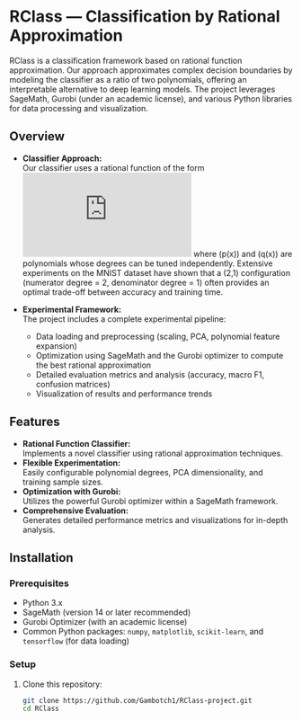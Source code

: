 # RClass — Classification by Rational Approximation

RClass is a classification framework based on rational function approximation. Our approach approximates complex decision boundaries by modeling the classifier as a ratio of two polynomials, offering an interpretable alternative to deep learning models. The project leverages SageMath, Gurobi (under an academic license), and various Python libraries for data processing and visualization.

## Overview

- **Classifier Approach:**  
  Our classifier uses a rational function of the form
![Equation](https://latex.codecogs.com/png.latex?R(x)%3D%5Cfrac%7Bp(x)%7D%7Bq(x)%7D)
  where \(p(x)\) and \(q(x)\) are polynomials whose degrees can be tuned independently. Extensive experiments on the MNIST dataset have shown that a (2,1) configuration (numerator degree = 2, denominator degree = 1) often provides an optimal trade-off between accuracy and training time.

- **Experimental Framework:**  
  The project includes a complete experimental pipeline:
  - Data loading and preprocessing (scaling, PCA, polynomial feature expansion)
  - Optimization using SageMath and the Gurobi optimizer to compute the best rational approximation
  - Detailed evaluation metrics and analysis (accuracy, macro F1, confusion matrices)
  - Visualization of results and performance trends

## Features

- **Rational Function Classifier:**  
  Implements a novel classifier using rational approximation techniques.
- **Flexible Experimentation:**  
  Easily configurable polynomial degrees, PCA dimensionality, and training sample sizes.
- **Optimization with Gurobi:**  
  Utilizes the powerful Gurobi optimizer within a SageMath framework.
- **Comprehensive Evaluation:**  
  Generates detailed performance metrics and visualizations for in-depth analysis.

## Installation

### Prerequisites

- Python 3.x
- SageMath (version 14 or later recommended)
- Gurobi Optimizer (with an academic license)
- Common Python packages: `numpy`, `matplotlib`, `scikit-learn`, and `tensorflow` (for data loading)

### Setup

1. Clone this repository:
   ```bash
   git clone https://github.com/Gambotch1/RClass-project.git
   cd RClass
